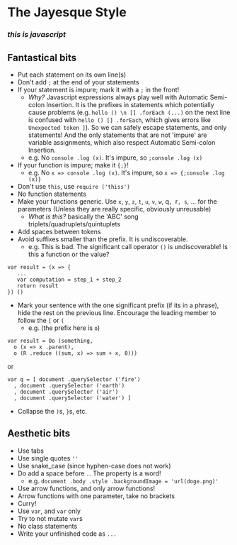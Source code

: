 # The Jayesque Style

### *this is javascript*

## Fantastical bits
- Put each statement on its own line(s)
- Don't add `;` at the end of your statements
- If your statement is impure; mark it with a `;` in the front!
    - _Why?_ Javascript expressions always play well with Automatic Semi-colon Insertion. It is the prefixes in statements which potentially cause problems (e.g. `hello () \n [] .forEach (...)` on the next line is confused with `hello () [] .forEach`, which gives errors like `Unexpected token ]`). So we can safely escape statements, and only statements! And the only statements that are not 'impure' are variable assignments, which also respect Automatic Semi-colon Insertion.
    - e.g. No `console .log (x)`. It's impure, so `;console .log (x)`
- If your function is impure; make it `{;}`!
    - e.g. No `x => console .log (x)`. It's impure, so `x => {;console .log (x)}`
- Don't use `this`, use `require ('thiss')`
- No function statements
- Make your functions generic. Use `x`, `y`, `z`, `t`, `u`, `v`, `w`, q`, `r`, s`, ... for the parameters (Unless they are really specific, obviously unreusable)
   - _What is this?_ basically the 'ABC' song triplets/quadruplets/quintuplets
- Add spaces between tokens
- Avoid suffixes smaller than the prefix. It is undiscoverable.
    - e.g. This is bad. The significant call operator `()` is undiscoverable! Is this a function or the value?

```
var result = (x => {
   ...
   var computation = step_1 + step_2
   return result
}) ()
```
- Mark your sentence with the one significant prefix (if its in a phrase), hide the rest on the previous line. Encourage the leading member to follow the `[` or `(`
    - e.g. (the prefix here is `o`)

```
var result = Oo (something,
  o (x => x .parent),
  o (R .reduce ((sum, x) => sum + x, 0)))
```
   or
```
var q = [ document .querySelector ('fire')
  , document .querySelector ('earth')
  , document .querySelector ('air')
  , document .querySelector ('water') ]
```
- Collapse the `)`s, `}`s, etc.

## Aesthetic bits
- Use tabs
- Use single quotes `''`
- Use snake_case (since hyphen-case does not work)
- Do add a space before `.`. The property is a word!
    - e.g. `document .body .style .backgroundImage = 'url(doge.png)'`
- Use arrow functions, and only arrow functions!
- Arrow functions with one parameter, take no brackets
- Curry!
- Use `var`, and `var` only
- Try to not mutate `var`s
- No class statements
- Write your unfinished code as `...`
